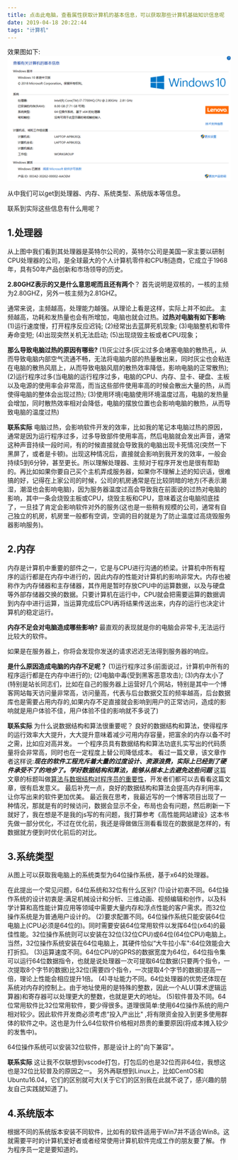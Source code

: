 ```yaml
---
title: 点击此电脑，查看属性获取计算机的基本信息，可以获取那些计算机基础知识信息呢
date: 2019-04-18 20:22:44
tags: "计算机"
---
```

效果图如下:
![](点击此电脑，查看属性获取计算机的基本信息，可以获取那些计算机基础知识信息呢/computer.png)

从中我们可以get到处理器、内存、系统类型、系统版本等信息。

联系到实际这些信息有什么用呢？
<!--more-->
## 1.处理器
从上图中我们看到其处理器是英特尔公司的，英特尔公司是美国一家主要以研制CPU处理器的公司，是全球最大的个人计算机零件和CPU制造商，它成立于1968年，具有50年产品创新和市场领导的历史。

**2.80GHZ表示的又是什么意思呢而且还有两个**？
首先说明是双核的，一核的主频为2.80GHZ，另外一核主频为2.81GHZ。

通常来说，主频越高，处理能力越强。从理论上看是这样，实际上并不如此。
主频越高，功耗和发热量也会有所增加，电脑也就会过热。**过热对电脑有如下影响**:
(1)运行速度慢，打开程序反应迟钝;
(2)经常出去蓝屏死机现象;
(3)电脑整机和零件寿命变短;
(4)出现突然关机无法启动;
(5)出现烧毁主板或者CPU现象；

**那么导致电脑过热的原因有哪些?**
(1)灰尘过多(灰尘过多会堵塞电脑的散热孔，从而导致电脑内部空气流通不畅，无法将电脑内部的热量散出来，同时灰尘也会粘连在电脑的散热风扇上，从而导致电脑风扇的散热效率降低，影响电脑的正常散热);
(2)运行程序过多(当电脑的运行程序过多，电脑的CPU、内存、显卡、硬盘、主板以及电源的使用率会非常高，而当这些部件使用率高的时候会散出大量的热，从而使得电脑的整体会出现过热);
(3)使用环境(电脑使用环境温度过高，电脑的发热量会增加，同时散热效率相对会降低，电脑的摆放位置也会影响电脑的散热，从而导致电脑的温度过热)


**联系实际**
电脑过热，会影响软件开发的效率，比如我的笔记本电脑过热的原因，通常是因为运行程序过多，过多导致部件使用率高，然后电脑就会发出声音，通常这种声音持续一段时间，有的时候直接就会导致我的电脑出现卡死情况(突然一下黑屏了，或者是卡顿)。出现这种情况后，直接就会影响到我开发的效率，一般会持续5到6分钟，甚至更长。所以理解处理器、主频对于程序开发也是很有帮助的。再比如如果你要自己买个主机弄成服务器，如果你不理解上述的知识话，很难搞的好，记得在上家公司的时候，公司的机房通常是在比较阴暗的地方(不表示潮湿，潮湿也会影响电脑)，因为服务器温度过高会导致我在前面说的过热对电脑的影响，其中一条会烧毁主板或CPU，烧毁主板和CPU，意味着这台电脑彻底挂了，一旦挂了肯定会影响软件对外的服务(这也是一些稍有规模的公司，通常有自己独立的机房，机房里一般都有空调，空调的目的就是为了防止温度过高烧毁服务器影响服务)。


## 2.内存
内存是计算机中重要的部件之一，它是与CPU进行沟通的桥梁。计算机中所有程序的运行都是在内存中进行的，因此内存的性能对计算机的影响非常大。内存也被称作为内存储器和主存储器，其作用是暂时存放CPU中的运算数据，以及与硬盘等外部存储器交换的数据。只要计算机在运行中，CPU就会把需要运算的数据调到内存中进行运算，当运算完成后CPU再将结果传送出来，内存的运行也决定计算机的稳定运行。

**内存不足会对电脑造成哪些影响?**
最直观的表现就是你的电脑会非常卡,无法运行比较大的软件。

如果是在服务器上，你将会发现你发送的请求迟迟无法得到服务器的响应。

**是什么原因造成电脑的内存不足呢？**
(1)运行程序过多(前面说过，计算机中所有的程序运行都是在内存中进行的);
(2)电脑中毒(受到黑客恶意攻击);
(3)内存太小了(特别是站长同志们，比如在自己的服务器上运营好几个网站，特别是其中一个博客网站每天访问量非常高，访问量高，代表与后台数据交互的频率越高，后台数据库也是需要占用内存的,如果内存不足直接就会影响到用户的正常访问，造成的影响就是用户体验不佳，用户体验不佳的影响就不多说了)

**联系实际**
为什么说数据结构和算法很重要呢？
良好的数据结构和算法，使得程序的运行效率大大提升，大大提升意味着减少可用内存容量，把富余的内存以备不时之需，比如应对高并发。
一个程序员具有数据结构和算法功底扎实写出的代码质量将会非常高，同时也在一定程度上替公司降低成本。
看过一篇文章，该文章作者这样说:***现在的软件工程充斥着大量的过度设计、资源浪费，实际上已经到了硬件承受不了的地步了。学好数据结构和算法，能够从根本上去避免这些问题***
这篇文章的标题叫做[算法与数据结构对程序员的重要性](https://blog.csdn.net/bingguang1993/article/details/81048022)，开发者们都可以去看看这篇文章，很有启发意义。
最后补充一点，良好的数据结构和算法会提高内存利用率，让你写出来的软件更加优美。
最近我在思考，我最近写的一个博客项目出现了一种情况，那就是有的时候访问，数据会显示不全，布局也会有问题，然后刷新一下就好了，我在想是不是我的js写的有问题，我打算参考《高性能网站建设》这本书先做一部分优化，不过在优化前，我还是得做做压测看看现在的数据是怎样的，有数据就方便到时优化前后的对比。

## 3.系统类型
从图上可以获取我电脑上的系统类型为64位操作系统，基于x64的处理器。

在此提出一个常见问题，64位系统和32位有什么区别?
(1)设计初衷不同。64位操作系统的设计初衷是:满足机械设计和分析、三维动画、视频编辑和创作，以及科学计算和高性能计算应用等领域中需要大量内存和浮点性能的客户需求。而32位操作系统是为普通用户设计的。
(2)要求配置不同。64位操作系统只能安装64位电脑上(CPU必须是64位的)。同时需要安装64位常用软件以发挥64位(x64)的最佳性能。32位操作系统则可以安装在32位(32位CPU)或64位(64位CPU)电脑上。当然，32位操作系统安装在64位电脑上，其硬件恰似“大牛拉小车":64位效能会大打折扣。
(3)运算速度不同。64位CPU的GPRS的数据宽度为64位，64位指令集可以运行64位数据指令，也就是说处理器一次可提取64位数据(只要两个指令，一次提取8个字节的数据)比32位(需要四个指令，一次提取4个字节的数据)提高一倍，理论上性能会相应提升1倍。
(4)寻址能力不同。64位处理器的优势还体现在系统对内存的控制上。由于地址使用的是特殊的整数，因此一个ALU(算术逻辑运算器)和寄存器可以处理更大的整数，也就是更大的地址。
(5)软件普及不同。64位常用软件比32位常用软件，要少得很多。道理很简单:使用64位操作系统的用户相对较少。因此软件开发商必须考虑“投入产出比"
,将有限资金投入到更多使用群体的软件之中。这也是为什么64位软件价格相对昂贵的重要原因(将成本摊入较少的发售中)。

64位操作系统可以安装32位软件，那是设计上的"向下兼容"。


**联系实际**
这让我不仅联想到vscode打包，打包后的也是32位而非64位，我想这也是32位比较普及的原因之一。
另外再联想到Linux上，比如CentOS和Ubuntu16.04，它们的区别就可大(关于它们的区别我在此就不说了，感兴趣的朋友自己实践就知道了)。

## 4.系统版本
根据不同的系统版本安装不同软件，比如有的软件适用于Win7并不适合Win8。这就需要平时的计算机爱好者或者经常使用计算机软件完成工作的朋友要了解。
作为程序员一定是要知道的。

